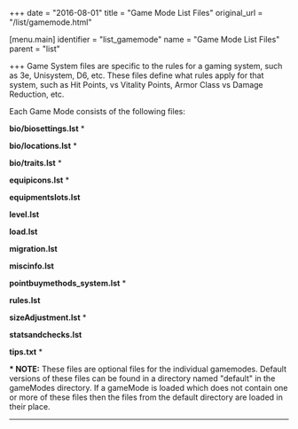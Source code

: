 +++
date = "2016-08-01"
title = "Game Mode List Files"
original_url = "/list/gamemode.html"

[menu.main]
    identifier = "list_gamemode"
    name = "Game Mode List Files"
    parent = "list"
    
+++
Game System files are specific to the rules for a gaming system, such as
3e, Unisystem, D6, etc. These files define what rules apply for that
system, such as Hit Points, vs Vitality Points, Armor Class vs Damage
Reduction, etc.

Each Game Mode consists of the following files:

**bio/biosettings.lst** \*

**bio/locations.lst** \*

**bio/traits.lst** \*

**equipicons.lst** \*

**equipmentslots.lst**

**level.lst**

**load.lst**

**migration.lst**

**miscinfo.lst**

**pointbuymethods\_system.lst** \*

**rules.lst**

**sizeAdjustment.lst** \*

**statsandchecks.lst**

**tips.txt** \*

**\* NOTE:** These files are optional files for the individual
gamemodes. Default versions of these files can be found in a directory
named "default" in the gameModes directory. If a gameMode is loaded
which does not contain one or more of these files then the files from
the default directory are loaded in their place.

------------------------------------------------------------------------



